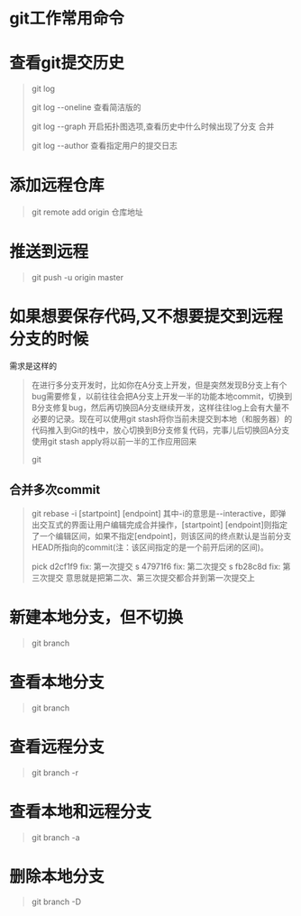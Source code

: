 # git工作常用命令




# 查看git提交历史

>git log
>
>git log --oneline 查看简洁版的
>
>git log --graph  开启拓扑图选项,查看历史中什么时候出现了分支 合并
>
>git log --author 查看指定用户的提交日志
>
>

# 添加远程仓库

> git remote add origin 仓库地址

# 推送到远程

> git push -u origin master



# 如果想要保存代码,又不想要提交到远程分支的时候

需求是这样的
>在进行多分支开发时，比如你在A分支上开发，但是突然发现B分支上有个bug需要修复，以前往往会把A分支上开发一半的功能本地commit，切换到B分支修复bug，然后再切换回A分支继续开发，这样往往log上会有大量不必要的记录。现在可以使用git stash将你当前未提交到本地（和服务器）的代码推入到Git的栈中，放心切换到B分支修复代码，完事儿后切换回A分支使用git stash apply将以前一半的工作应用回来
>
>
>git 
>
>
>








## 合并多次commit

> git rebase -i  [startpoint]  [endpoint] 其中-i的意思是--interactive，即弹出交互式的界面让用户编辑完成合并操作，[startpoint] [endpoint]则指定了一个编辑区间，如果不指定[endpoint]，则该区间的终点默认是当前分支HEAD所指向的commit(注：该区间指定的是一个前开后闭的区间)。
>
>pick d2cf1f9 fix: 第一次提交  s 47971f6 fix: 第二次提交  s fb28c8d fix: 第三次提交 意思就是把第二次、第三次提交都合并到第一次提交上
>

# 新建本地分支，但不切换
>git branch <branch-name> 
# 查看本地分支
>git branch
# 查看远程分支
>git branch -r
# 查看本地和远程分支
>git branch -a
# 删除本地分支
>git branch -D <branch-name>
